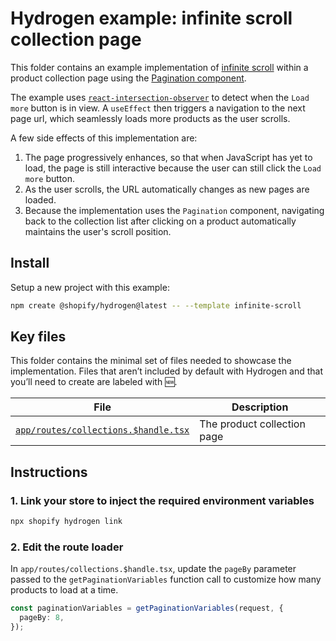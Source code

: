 # Hydrogen example: infinite scroll collection page

This folder contains an example implementation of [infinite scroll](https://shopify.dev/docs/custom-storefronts/hydrogen/data-fetching/pagination#automatically-load-pages-on-scroll) within a product collection page using the [Pagination component](https://shopify.dev/docs/api/hydrogen/2024-04/components/pagination).

The example uses [`react-intersection-observer`](https://www.npmjs.com/package/react-intersection-observer) to detect when the `Load more` button is in view. A `useEffect` then triggers a navigation to the next page url, which seamlessly loads more products as the user scrolls.

A few side effects of this implementation are:

1. The page progressively enhances, so that when JavaScript has yet to load, the page is still interactive because the user can still click the `Load more` button.
2. As the user scrolls, the URL automatically changes as new pages are loaded.
3. Because the implementation uses the `Pagination` component, navigating back to the collection list after clicking on a product automatically maintains the user's scroll position.

## Install

Setup a new project with this example:

```bash
npm create @shopify/hydrogen@latest -- --template infinite-scroll
```

## Key files

This folder contains the minimal set of files needed to showcase the implementation.
Files that aren’t included by default with Hydrogen and that you’ll need to
create are labeled with 🆕.

| File                                                                       | Description                 |
| -------------------------------------------------------------------------- | --------------------------- |
| [`app/routes/collections.$handle.tsx`](app/routes/collections.$handle.tsx) | The product collection page |

## Instructions

### 1. Link your store to inject the required environment variables

```bash
npx shopify hydrogen link
```

### 2. Edit the route loader

In `app/routes/collections.$handle.tsx`, update the `pageBy` parameter passed to the `getPaginationVariables` function call to customize how many products to load at a time.

```ts
const paginationVariables = getPaginationVariables(request, {
  pageBy: 8,
});
```

